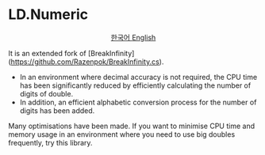 # LD.Numeric

<p align="center">
<a href="/README_KR.md">  한국어  </a> 
<a href="/README.md">  English  </a>
</p>

It is an extended fork of [BreakInfinity] (https://github.com/Razenpok/BreakInfinity.cs).

- In an environment where decimal accuracy is not required, the CPU time has been significantly reduced by efficiently calculating the number of digits of double.
- In addition, an efficient alphabetic conversion process for the number of digits has been added.

Many optimisations have been made.
If you want to minimise CPU time and memory usage in an environment where you need to use big doubles frequently, try this library.
